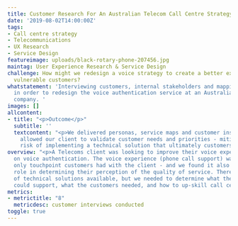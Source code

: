 ```yaml
---
title: Customer Research For An Australian Telecom Call Centre Strategy
date: '2019-08-02T14:00:00Z'
tags:
- Call centre strategy
- Telecommunications
- UX Research
- Service Design
featureimage: uploads/black-rotary-phone-207456.jpg
maintag: User Experience Research & Service Design
challenge: How might we redesign a voice strategy to create a better experience for
  vulnerable customers?
whatstatement: 'Interviewing customers, internal stakeholders and mapping out processes
  in order to redesign the voice authentication service at an Australian Telecoms
  company. '
images: []
allcontent:
- title: "<p>Outcome</p>"
  subtitle: ''
  textcontent: "<p>We delivered personas, service maps and customer insights that
    allowed our client to validate customer needs and priorities - mitigating the
    risk of implementing a technical solution that ultimately customers did not want.</p>"
overview: "<p>A Telecoms client was looking to improve their voice experience, focusing
  on voice authentication. The voice experience (phone call support) was often the
  only touchpoint customers had with the client - and we found it also played a big
  role in determining their perception of the quality of service. There were a number
  of technical solutions available, but we needed to determine what the client’s operations
  could support, what the customers needed, and how to up-skill call centre agents.</p>"
metrics:
- metrictitle: "8"
  metricdesc: customer interviews conducted
toggle: true
---
```

